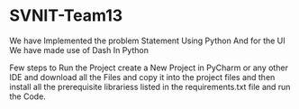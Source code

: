 # SVNIT-Team13

We have Implemented the problem Statement Using Python And for the UI We have made use of Dash In Python

Few steps to Run the Project
create a New Project in PyCharm or any other IDE and download all the Files and copy it into the project files and then install all the prerequisite librariess listed in the requirements.txt file and run the Code.
